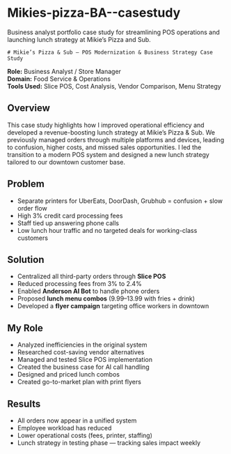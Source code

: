 # Mikies-pizza-BA--casestudy
  Business analyst portfolio case study for streamlining POS operations and launching lunch strategy at Mikie’s Pizza and Sub.   

    # Mikie’s Pizza & Sub – POS Modernization & Business Strategy Case Study

**Role:** Business Analyst / Store Manager  
**Domain:** Food Service & Operations  
**Tools Used:** Slice POS, Cost Analysis, Vendor Comparison, Menu Strategy  

## Overview
This case study highlights how I improved operational efficiency and developed a revenue-boosting lunch strategy at Mikie’s Pizza & Sub. We previously managed orders through multiple platforms and devices, leading to confusion, higher costs, and missed sales opportunities. I led the transition to a modern POS system and designed a new lunch strategy tailored to our downtown customer base.
## Problem
- Separate printers for UberEats, DoorDash, Grubhub = confusion + slow order flow  
- High 3% credit card processing fees  
- Staff tied up answering phone calls  
- Low lunch hour traffic and no targeted deals for working-class customers


## Solution
- Centralized all third-party orders through **Slice POS**  
- Reduced processing fees from 3% to 2.4%  
- Enabled **Anderson AI Bot** to handle phone orders  
- Proposed **lunch menu combos** ($9.99–$13.99 with fries + drink)  
- Developed a **flyer campaign** targeting office workers in downtown

## My Role
- Analyzed inefficiencies in the original system  
- Researched cost-saving vendor alternatives  
- Managed and tested Slice POS implementation  
- Created the business case for AI call handling  
- Designed and priced lunch combos  
- Created go-to-market plan with print flyers

## Results 
- All orders now appear in a unified system  
- Employee workload has reduced  
- Lower operational costs (fees, printer, staffing)  
- Lunch strategy in testing phase — tracking sales impact weekly
